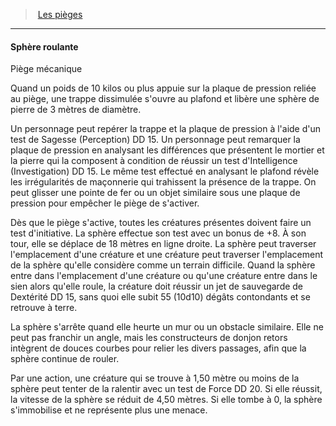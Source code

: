 ﻿---
!GenericItem
Name: Sphère roulante
Id: traps_hd.md#sphère-roulante
ParentLink: traps_hd.md#les-pièges
ParentName: Les pièges
NameLevel: 4
Attributes:
  Name: Sphère roulante
  Markdown: >+
    #### <!--Name-->Sphère roulante<!--/Name-->


    Piège mécanique


    Quand un poids de 10 kilos ou plus appuie sur la plaque de pression reliée au piège, une trappe dissimulée s'ouvre au plafond et libère une sphère de pierre de 3 mètres de diamètre.


    Un personnage peut repérer la trappe et la plaque de pression à l'aide d'un test de Sagesse (Perception) DD 15. Un personnage peut remarquer la plaque de pression en analysant les différences que présentent le mortier et la pierre qui la composent à condition de réussir un test d'Intelligence (Investigation) DD 15. Le même test effectué en analysant le plafond révèle les irrégularités de maçonnerie qui trahissent la présence de la trappe. On peut glisser une pointe de fer ou un objet similaire sous une plaque de pression pour empêcher le piège de s'activer.


    Dès que le piège s'active, toutes les créatures présentes doivent faire un test d'initiative. La sphère effectue son test avec un bonus de +8. À son tour, elle se déplace de 18 mètres en ligne droite. La sphère peut traverser l'emplacement d'une créature et une créature peut traverser l'emplacement de la sphère qu'elle considère comme un terrain difficile. Quand la sphère entre dans l'emplacement d'une créature ou qu'une créature entre dans le sien alors qu'elle roule, la créature doit réussir un jet de sauvegarde de Dextérité DD 15, sans quoi elle subit 55 (10d10) dégâts contondants et se retrouve à terre.


    La sphère s'arrête quand elle heurte un mur ou un obstacle similaire. Elle ne peut pas franchir un angle, mais les constructeurs de donjon retors intègrent de douces courbes pour relier les divers passages, afin que la sphère continue de rouler.


    Par une action, une créature qui se trouve à 1,50 mètre ou moins de la sphère peut tenter de la ralentir avec un test de Force DD 20. Si elle réussit, la vitesse de la sphère se réduit de 4,50 mètres. Si elle tombe à 0, la sphère s'immobilise et ne représente plus une menace.

AttributesDictionary: >+
  Name: Sphère roulante

  Markdown: >+

    #### <!--Name-->Sphère roulante<!--/Name-->





    Piège mécanique





    Quand un poids de 10 kilos ou plus appuie sur la plaque de pression reliée au piège, une trappe dissimulée s'ouvre au plafond et libère une sphère de pierre de 3 mètres de diamètre.





    Un personnage peut repérer la trappe et la plaque de pression à l'aide d'un test de Sagesse (Perception) DD 15. Un personnage peut remarquer la plaque de pression en analysant les différences que présentent le mortier et la pierre qui la composent à condition de réussir un test d'Intelligence (Investigation) DD 15. Le même test effectué en analysant le plafond révèle les irrégularités de maçonnerie qui trahissent la présence de la trappe. On peut glisser une pointe de fer ou un objet similaire sous une plaque de pression pour empêcher le piège de s'activer.





    Dès que le piège s'active, toutes les créatures présentes doivent faire un test d'initiative. La sphère effectue son test avec un bonus de +8. À son tour, elle se déplace de 18 mètres en ligne droite. La sphère peut traverser l'emplacement d'une créature et une créature peut traverser l'emplacement de la sphère qu'elle considère comme un terrain difficile. Quand la sphère entre dans l'emplacement d'une créature ou qu'une créature entre dans le sien alors qu'elle roule, la créature doit réussir un jet de sauvegarde de Dextérité DD 15, sans quoi elle subit 55 (10d10) dégâts contondants et se retrouve à terre.





    La sphère s'arrête quand elle heurte un mur ou un obstacle similaire. Elle ne peut pas franchir un angle, mais les constructeurs de donjon retors intègrent de douces courbes pour relier les divers passages, afin que la sphère continue de rouler.





    Par une action, une créature qui se trouve à 1,50 mètre ou moins de la sphère peut tenter de la ralentir avec un test de Force DD 20. Si elle réussit, la vitesse de la sphère se réduit de 4,50 mètres. Si elle tombe à 0, la sphère s'immobilise et ne représente plus une menace.



---
> [Les pièges](hd_traps.md)

---

#### Sphère roulante

Piège mécanique

Quand un poids de 10 kilos ou plus appuie sur la plaque de pression reliée au piège, une trappe dissimulée s'ouvre au plafond et libère une sphère de pierre de 3 mètres de diamètre.

Un personnage peut repérer la trappe et la plaque de pression à l'aide d'un test de Sagesse (Perception) DD 15. Un personnage peut remarquer la plaque de pression en analysant les différences que présentent le mortier et la pierre qui la composent à condition de réussir un test d'Intelligence (Investigation) DD 15. Le même test effectué en analysant le plafond révèle les irrégularités de maçonnerie qui trahissent la présence de la trappe. On peut glisser une pointe de fer ou un objet similaire sous une plaque de pression pour empêcher le piège de s'activer.

Dès que le piège s'active, toutes les créatures présentes doivent faire un test d'initiative. La sphère effectue son test avec un bonus de +8. À son tour, elle se déplace de 18 mètres en ligne droite. La sphère peut traverser l'emplacement d'une créature et une créature peut traverser l'emplacement de la sphère qu'elle considère comme un terrain difficile. Quand la sphère entre dans l'emplacement d'une créature ou qu'une créature entre dans le sien alors qu'elle roule, la créature doit réussir un jet de sauvegarde de Dextérité DD 15, sans quoi elle subit 55 (10d10) dégâts contondants et se retrouve à terre.

La sphère s'arrête quand elle heurte un mur ou un obstacle similaire. Elle ne peut pas franchir un angle, mais les constructeurs de donjon retors intègrent de douces courbes pour relier les divers passages, afin que la sphère continue de rouler.

Par une action, une créature qui se trouve à 1,50 mètre ou moins de la sphère peut tenter de la ralentir avec un test de Force DD 20. Si elle réussit, la vitesse de la sphère se réduit de 4,50 mètres. Si elle tombe à 0, la sphère s'immobilise et ne représente plus une menace.

